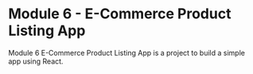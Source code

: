 # Module 6 - E-Commerce Product Listing App

Module 6 E-Commerce Product Listing App is a project to build a simple app using React.
